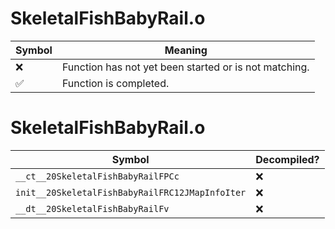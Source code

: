 # SkeletalFishBabyRail.o
| Symbol | Meaning 
| ------------- | ------------- 
| :x: | Function has not yet been started or is not matching. 
| :white_check_mark: | Function is completed. 


# SkeletalFishBabyRail.o
| Symbol | Decompiled? |
| ------------- | ------------- |
| `__ct__20SkeletalFishBabyRailFPCc` | :x: |
| `init__20SkeletalFishBabyRailFRC12JMapInfoIter` | :x: |
| `__dt__20SkeletalFishBabyRailFv` | :x: |

